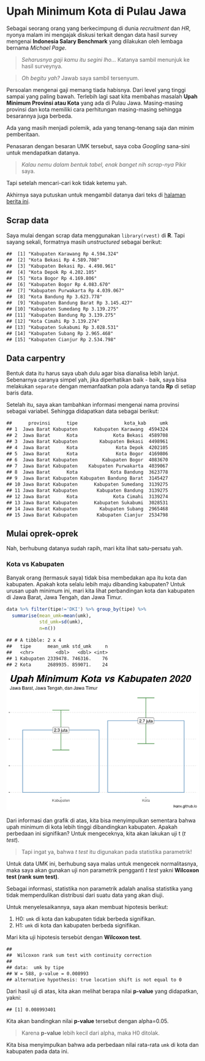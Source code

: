 Upah Minimum Kota di Pulau Jawa
================

Sebagai seorang orang yang berkecimpung di dunia *recruitment* dan *HR*,
nyonya malam ini mengajak diskusi terkait dengan data hasil survey
mengenai **Indonesia Salary Benchmark** yang dilakukan oleh lembaga
bernama *Michael Page*.

> *Seharusnya gaji kamu itu segini lho…* Katanya sambil menunjuk ke
> hasil surveynya.

> *Oh begitu yah?* Jawab saya sambil tersenyum.

Persoalan mengenai gaji memang tiada habisnya. Dari level yang tinggi
sampai yang paling bawah. Terlebih lagi saat kita membahas masalah
**Upah Minimum Provinsi atau Kota** yang ada di Pulau Jawa.
Masing-masing provinsi dan kota memiliki cara perhitungan masing-masing
sehingga besarannya juga berbeda.

Ada yang masih menjadi polemik, ada yang tenang-tenang saja dan minim
pemberitaan.

Penasaran dengan besaran UMK tersebut, saya coba *Googling* sana-sini
untuk mendapatkan datanya.

> *Kalau nemu dalam bentuk tabel, enak banget nih scrap-nya* Pikir saya.

Tapi setelah mencari-cari kok tidak ketemu yah.

Akhirnya saya putuskan untuk mengambil datanya dari teks di [halaman
berita
ini](https://www.kompas.com/tren/read/2019/11/22/191520565/disahkan-berikut-rincian-ump-dan-umk-2020-di-dki-jakarta-jawa-barat-jawa?page=all).

## Scrap data

Saya mulai dengan scrap data menggunakan `library(rvest)` di **R**. Tapi
sayang sekali, formatnya masih *unstructured* sebagai berikut:

    ##  [1] "Kabupaten Karawang Rp 4.594.324"     
    ##  [2] "Kota Bekasi Rp 4.589.708"            
    ##  [3] "Kabupaten Bekasi Rp. 4.498.961"      
    ##  [4] "Kota Depok Rp 4.202.105"             
    ##  [5] "Kota Bogor Rp 4.169.806"             
    ##  [6] "Kabupaten Bogor Rp 4.083.670"        
    ##  [7] "Kabupaten Purwakarta Rp 4.039.067"   
    ##  [8] "Kota Bandung Rp 3.623.778"           
    ##  [9] "Kabupaten Bandung Barat Rp 3.145.427"
    ## [10] "Kabupaten Sumedang Rp 3.139.275"     
    ## [11] "Kabupaten Bandung Rp 3.139.275"      
    ## [12] "Kota Cimahi Rp 3.139.274"            
    ## [13] "Kabupaten Sukabumi Rp 3.028.531"     
    ## [14] "Kabupaten Subang Rp 2.965.468"       
    ## [15] "Kabupaten Cianjur Rp 2.534.798"

## Data carpentry

Bentuk data itu harus saya ubah dulu agar bisa dianalisa lebih lanjut.
Sebenarnya caranya simpel yah, jika diperhatikan baik - baik, saya bisa
melakukan `separate` dengan memanfaatkan pola adanya tanda **Rp** di
setiap baris data.

Setelah itu, saya akan tambahkan informasi mengenai nama provinsi
sebagai variabel. Sehingga didapatkan data sebagai berikut:

    ##      provinsi      tipe                 kota_kab     umk
    ## 1  Jawa Barat Kabupaten      Kabupaten Karawang  4594324
    ## 2  Jawa Barat      Kota             Kota Bekasi  4589708
    ## 3  Jawa Barat Kabupaten        Kabupaten Bekasi  4498961
    ## 4  Jawa Barat      Kota              Kota Depok  4202105
    ## 5  Jawa Barat      Kota              Kota Bogor  4169806
    ## 6  Jawa Barat Kabupaten         Kabupaten Bogor  4083670
    ## 7  Jawa Barat Kabupaten    Kabupaten Purwakarta  4039067
    ## 8  Jawa Barat      Kota            Kota Bandung  3623778
    ## 9  Jawa Barat Kabupaten Kabupaten Bandung Barat  3145427
    ## 10 Jawa Barat Kabupaten      Kabupaten Sumedang  3139275
    ## 11 Jawa Barat Kabupaten       Kabupaten Bandung  3139275
    ## 12 Jawa Barat      Kota             Kota Cimahi  3139274
    ## 13 Jawa Barat Kabupaten      Kabupaten Sukabumi  3028531
    ## 14 Jawa Barat Kabupaten        Kabupaten Subang  2965468
    ## 15 Jawa Barat Kabupaten       Kabupaten Cianjur  2534798

## Mulai oprek-oprek

Nah, berhubung datanya sudah rapih, mari kita lihat satu-persatu yah.

### Kota vs Kabupaten

Banyak orang (termasuk saya) tidak bisa membedakan apa itu kota dan
kabupaten. Apakah kota selalu lebih maju dibanding kabupaten? Untuk
urusan upah minimum ini, mari kita lihat perbandingan kota dan kabupaten
di Jawa Barat, Jawa Tengah, dan Jawa Timur.

``` r
data %>% filter(tipe!='DKI') %>% group_by(tipe) %>%
  summarise(mean_umk=mean(umk),
            std_umk=sd(umk),
            n=n())
```

    ## # A tibble: 2 x 4
    ##   tipe      mean_umk std_umk     n
    ##   <chr>        <dbl>   <dbl> <int>
    ## 1 Kabupaten 2339478. 746316.    76
    ## 2 Kota      2689935. 859071.    24

![](2019-12-20-umk-pulau-jawa_files/figure-gfm/unnamed-chunk-5-1.png)<!-- -->

Dari informasi dan grafik di atas, kita bisa menyimpulkan sementara
bahwa upah minimum di kota lebih tinggi dibandingkan kabupaten. Apakah
perbedaan ini signifikan? Untuk mengeceknya, kita akan lakukan uji t (*t
test*).

> Tapi ingat ya, bahwa *t test* itu digunakan pada statistika
> parametrik\!

Untuk data UMK ini, berhubung saya malas untuk mengecek normalitasnya,
maka saya akan gunakan uji non parametrik pengganti *t test* yakni
**Wilcoxon test (rank sum test)**.

Sebagai informasi, statistika non parametrik adalah analisa statistika
yang tidak memperdulikan distribusi dari suatu data yang akan diuji.

Untuk menyelesaikannya, saya akan membuat hipotesis berikut:

1.  H0: `umk` di kota dan kabupaten tidak berbeda signifikan.
2.  H1: `umk` di kota dan kabupaten berbeda signifikan.

Mari kita uji hipotesis tersebùt dengan **Wilcoxon test**.

    ## 
    ##  Wilcoxon rank sum test with continuity correction
    ## 
    ## data:  umk by tipe
    ## W = 588, p-value = 0.008993
    ## alternative hypothesis: true location shift is not equal to 0

Dari hasil uji di atas, kita akan melihat berapa nilai **p-value** yang
didapatkan, yakni:

    ## [1] 0.008993401

Kita akan bandingkan nilai **p-value** tersebut dengan alpha=0.05.

> Karena **p-value** lebih kecil dari alpha, maka H0 ditolak.

Kita bisa menyimpulkan bahwa ada perbedaan nilai rata-rata `umk` di kota
dan kabupaten pada data ini.
